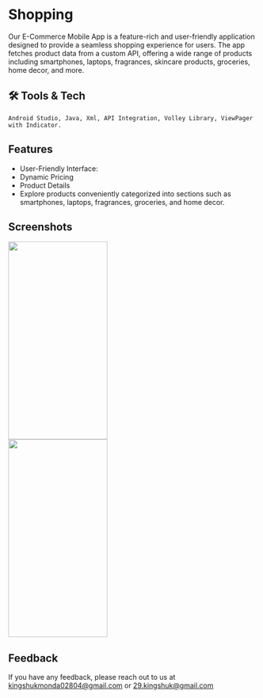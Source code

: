 
# Shopping 

Our E-Commerce Mobile App is a feature-rich and user-friendly application designed to provide a seamless shopping experience for users. The app fetches product data from a custom API, offering a wide range of products including smartphones, laptops, fragrances, skincare products, groceries, home decor, and more.


## 🛠 Tools & Tech
```
Android Studio, Java, Xml, API Integration, Volley Library, ViewPager with Indicator.
```

## Features
- User-Friendly Interface: 
- Dynamic Pricing
- Product Details
-  Explore products conveniently categorized into sections such as smartphones, laptops, fragrances, groceries, and home decor.


## Screenshots

<html>

<p float="left">
<img style="margin-right: 100px" src="![image (1)](https://github.com/kingshukmondal/Shopping/assets/68275823/7c0028f6-398c-43d7-821f-2af8ee6000fe)" data-canonical-src="https://gyazo.com/eb5c5741b6a9a16c692170a41a49c858.png" width="200" height="400" />
<img style="margin-right: 100px" src="![image (2)](https://github.com/kingshukmondal/Shopping/assets/68275823/a0606ac8-cb64-4174-9236-03f06828acc9)" width="200" height="400" />


</p>

</html>


## Feedback

If you have any feedback, please reach out to us at kingshukmonda02804@gmail.com or 29.kingshuk@gmail.com
